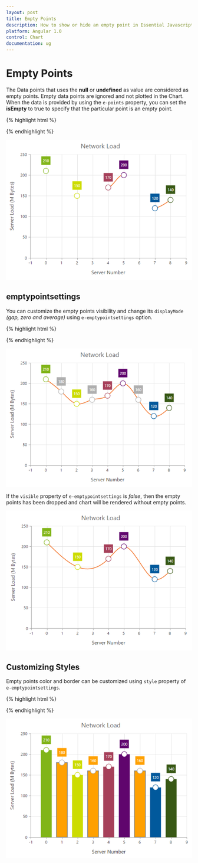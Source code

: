 ```yaml
---
layout: post
title: Empty Points 
description: How to show or hide an empty point in Essential Javascript Chart.
platform: Angular 1.0
control: Chart
documentation: ug
---
```


# Empty Points 

The Data points that uses the **null** or **undefined** as value are considered as empty points. Empty data points are ignored and not plotted in the Chart. When the data is provided by using the `e-points` property, you can set the **isEmpty** to true to specify that the particular point is an empty point.

{% highlight html %}

<html xmlns="http://www.w3.org/1999/xhtml" lang="en" ng-app="ChartApp">
    <head>
        <title>Essential Studio for AngularJS: Chart</title>
        <!--CSS and Script file References -->
    </head>
    <body ng-controller="ChartCtrl">
        <div id="container" ej-chart >
        <e-series>
        <e-series e-points="points"></e-series>
        </e-series>
        </div>
        <script>
                angular.module('ChartApp', ['ejangular'])
                .controller('ChartCtrl', function ($scope) {
                  $scope.points=[{ x: 0, y: 210 }, 
                              { x: 1, y: null }, { x: 2, y: 150 },
                              { x: 3, y: 180,isEmpty: true }, 
                              { x: 4, y: 170},
                              { x: 5, y: 200 }, 
                              { x: 6, y: 140, isEmpty: true },
                              { x: 7, y: 120 }, { x: 8, y: 140 } ];
                   });
        </script>
    </body>
</html>
   
{% endhighlight %}

![](Empty-Points_images/Empty-Points_img1.png)


## emptypointsettings

You can customize the empty points visibility and change its `displayMode` *(gap, zero and average)* using `e-emptypointsettings` option.

{% highlight html %}
<html xmlns="http://www.w3.org/1999/xhtml" lang="en" ng-app="ChartApp">
    <head>
        <title>Essential Studio for AngularJS: Chart</title>
        <!--CSS and Script file References -->
    </head>
    <body ng-controller="ChartCtrl">
        <div id="container" ej-chart>
        <e-series>
        <e-series e-emptypointsettings="emptypoint"></e-series>
        </e-series>
        </div>
        <script>
                angular.module('ChartApp', ['ejangular'])
                .controller('ChartCtrl', function ($scope) {
                    $scope.emptypoint= { 
                        visible: true,
                        displayMode : "average"
                    };
                     });
        </script>
    </body>
</html>

{% endhighlight %}

![](Empty-Points_images/Empty-Points_img2.png)


If the `visible` property of `e-emptypointsettings` is *false*, then the empty points has been dropped and chart will be rendered without empty points.

![](Empty-Points_images/Empty-Points_img3.png)

## Customizing Styles

Empty points color and border can be customized using `style` property of `e-emptypointsettings`.

{% highlight html %}

<html xmlns="http://www.w3.org/1999/xhtml" lang="en" ng-app="ChartApp">
    <head>
        <title>Essential Studio for AngularJS: Chart</title>
        <!--CSS and Script file References -->
    </head>
    <body ng-controller="ChartCtrl">
        <div id="container" ej-chart>
        <e-series>
        <e-series e-emptypointsettings="emptypoint"></e-series>
        </e-series>
        </div>
        <script>
                angular.module('ChartApp', ['ejangular'])
                .controller('ChartCtrl', function ($scope) {
                    $scope.emptypoint= { 
                        visible: true,
                       //Customizing empty points styles
                       style: {
                           color: "#ffa000",
                           border:{
                               color: "gray",
                               width:2
                            }
                        }
                     };
                     });
        </script>
    </body>
</html>
 

{% endhighlight %}

![](Empty-Points_images/Empty-Points_img4.png)